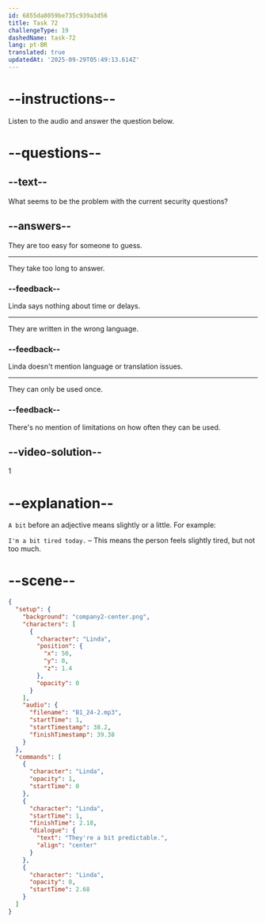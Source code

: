 ```yaml
---
id: 6855da8059be735c939a3d56
title: Task 72
challengeType: 19
dashedName: task-72
lang: pt-BR
translated: true
updatedAt: '2025-09-29T05:49:13.614Z'
---
```


<!-- (Audio) Linda: They're a bit predictable. -->

# --instructions--

Listen to the audio and answer the question below.

# --questions--

## --text--

What seems to be the problem with the current security questions?

## --answers--

They are too easy for someone to guess.

---

They take too long to answer.

### --feedback--

Linda says nothing about time or delays.

---

They are written in the wrong language.

### --feedback--

Linda doesn't mention language or translation issues.

---

They can only be used once.

### --feedback--

There's no mention of limitations on how often they can be used.

## --video-solution--

1

# --explanation--

`A bit` before an adjective means slightly or a little. For example:

`I'm a bit tired today.` – This means the person feels slightly tired, but not too much.

# --scene--

```json
{
  "setup": {
    "background": "company2-center.png",
    "characters": [
      {
        "character": "Linda",
        "position": {
          "x": 50,
          "y": 0,
          "z": 1.4
        },
        "opacity": 0
      }
    ],
    "audio": {
      "filename": "B1_24-2.mp3",
      "startTime": 1,
      "startTimestamp": 38.2,
      "finishTimestamp": 39.38
    }
  },
  "commands": [
    {
      "character": "Linda",
      "opacity": 1,
      "startTime": 0
    },
    {
      "character": "Linda",
      "startTime": 1,
      "finishTime": 2.18,
      "dialogue": {
        "text": "They're a bit predictable.",
        "align": "center"
      }
    },
    {
      "character": "Linda",
      "opacity": 0,
      "startTime": 2.68
    }
  ]
}
```

